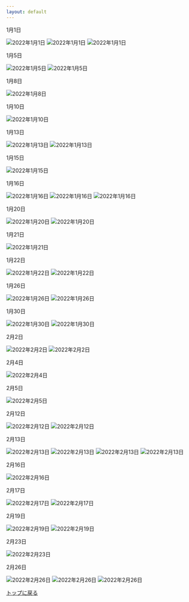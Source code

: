 ```yaml
---
layout: default
---
```


1月1日

![2022年1月1日](./assets/images/211227_00013.png)
![2022年1月1日](./assets/images/211227_00016.png)
![2022年1月1日](./assets/images/220101_00006.png)

1月5日

![2022年1月5日](./assets/images/220105_00001.png)
![2022年1月5日](./assets/images/220103_00009.png)

1月8日

![2022年1月8日](./assets/images/220107_00005.png)

1月10日

![2022年1月10日](./assets/images/220110_00001.png)

1月13日

![2022年1月13日](./assets/images/220113_00002.png)
![2022年1月13日](./assets/images/220113_00001.png)

1月15日

![2022年1月15日](./assets/images/220115_00001.png)

1月16日

![2022年1月16日](./assets/images/220116_00002.gif)
![2022年1月16日](./assets/images/220116_00001.gif)
![2022年1月16日](./assets/images/220116_00001.png)

1月20日

![2022年1月20日](./assets/images/220120_00001.png)
![2022年1月20日](./assets/images/220119_00001.png)

1月21日

![2022年1月21日](./assets/images/220121_00003.png)

1月22日

![2022年1月22日](./assets/images/220122_00004.png)
![2022年1月22日](./assets/images/220122_00005.png)

1月26日

![2022年1月26日](./assets/images/220125_00001.png)
![2022年1月26日](./assets/images/220126_00001.png)

1月30日

![2022年1月30日](./assets/images/220130_00003.png)
![2022年1月30日](./assets/images/220130_00004.png)

2月2日

![2022年2月2日](./assets/images/220202_00001.png)
![2022年2月2日](./assets/images/220202_00004.png)

2月4日

![2022年2月4日](./assets/images/220203_00004.png)

2月5日

![2022年2月5日](./assets/images/220501_00001.png)

2月12日

![2022年2月12日](./assets/images/220210_00001.png)
![2022年2月12日](./assets/images/220211_00002.png)

2月13日

![2022年2月13日](./assets/images/220212_00006.png)
![2022年2月13日](./assets/images/220213_00002.png)
![2022年2月13日](./assets/images/220213_00005.png)
![2022年2月13日](./assets/images/220214_00001.png)

2月16日

![2022年2月16日](./assets/images/220216_00001.png)

2月17日

![2022年2月17日](./assets/images/220213_00004.png)
![2022年2月17日](./assets/images/220213_00003.png)

2月19日

![2022年2月19日](./assets/images/220213_00010.png)
![2022年2月19日](./assets/images/220213_00012.png)

2月23日

![2022年2月23日](./assets/images/220221_00003.png)

2月26日

![2022年2月26日](./assets/images/220226_00001.png)
![2022年2月26日](./assets/images/220226_00005.png)
![2022年2月26日](./assets/images/220227_00001.png)

[トップに戻る](./)
